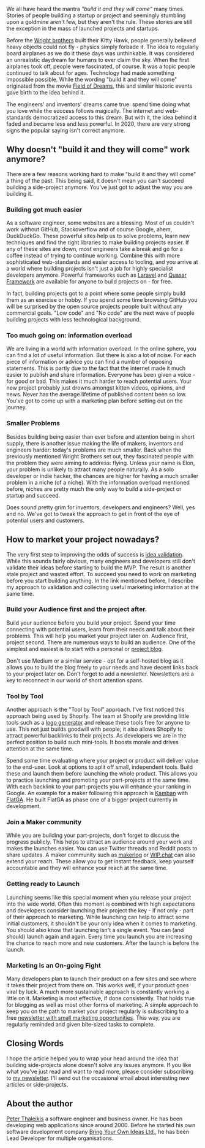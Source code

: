 We all have heard the mantra *"build it and they will come"* many times. Stories of people building a startup or project and seemingly stumbling upon a goldmine aren't few, but they aren't the rule. These stories are still the exception in the mass of launched projects and startups.

Before the [Wright brothers](https://en.wikipedia.org/wiki/Wright_brothers) built their Kitty Hawk, people generally believed heavy objects could not fly - physics simply forbade it. The idea to regularly board airplanes as we do it these days was unthinkable. It was considered an unrealistic daydream for humans to ever claim the sky. When the first airplanes took off, people were fascinated, of course. It was a topic people continued to talk about for ages. Technology had made something impossible possible. While the wording "build it and they will come" originated from the movie [Field of Dreams](https://en.wikipedia.org/wiki/Field_of_Dreams), this and similar historic events gave birth to the idea behind it.

The engineers' and inventors' dreams came true: spend time doing what you love while the success follows magically. The internet and web-standards democratized access to this dream. But with it, the idea behind it faded and became less and less powerful. In 2020, there are very strong signs the popular saying isn't correct anymore.


Why doesn't "build it and they will come" work anymore?
-------------------------------------------------------

There are a few reasons working hard to make "build it and they will come" a thing of the past. This being said, it doesn't mean you can't succeed building a side-project anymore. You've just got to adjust the way you are building it.

### Building got much easier

As a software engineer, some websites are a blessing. Most of us couldn't work without GitHub, Stackoverflow and of course Google, ahem, DuckDuckGo. These powerful sites help us to solve problems, learn new techniques and find the right libraries to make building projects easier. If any of these sites are down, most engineers take a break and go for a coffee instead of trying to continue working. Combine this with more sophisticated web-standards and easier access to tooling, and you arrive at a world where building projects isn't just a job for highly specialist developers anymore. Powerful frameworks such as [Laravel](https://laravel.com/) and [Quasar Framework](https://quasar.dev/) are available for anyone to build projects on - for free.

In fact, building projects got to a point where some people simply build them as an exercise or hobby. If you spend some time browsing GitHub you will be surprised by the open source projects people built without any commercial goals. "Low code" and "No code" are the next wave of people building projects with less technological background.

### Too much going on: information overload

We are living in a world with information overload. In the online sphere, you can find a lot of useful information. But there is also a lot of noise. For each piece of information or advice you can find a number of opposing statements. This is partly due to the fact that the internet made it much easier to publish and share information. Everyone has been given a voice - for good or bad. This makes it much harder to reach potential users. Your new project probably just drowns amongst kitten videos, opinions, and news. Never has the average lifetime of published content been so low. You've got to come up with a marketing plan before setting out on the journey.

### Smaller Problems

Besides building being easier than ever before and attention being in short supply, there is another issue making the life of makers, inventors and engineers harder: today's problems are much smaller. Back when the previously mentioned Wright Brothers set out, they fascinated people with the problem they were aiming to address: flying. Unless your name is Elon, your problem is unlikely to attract many people naturally. As a solo developer or indie hacker, the chances are higher for having a much smaller problem in a niche (of a niche). With the information overload mentioned before, niches are pretty much the only way to build a side-project or startup and succeed.

Does sound pretty grim for inventors, developers and engineers? Well, yes and no. We've got to tweak the approach to get in front of the eye of potential users and customers.


How to market your project nowadays?
------------------------------------

The very first step to improving the odds of success is [idea validation](https://peterthaleikis.com/business-idea-validation/). While this sounds fairly obvious, many engineers and developers still don't validate their ideas before starting to build the MVP. The result is another stale project and wasted effort. To succeed you need to work on marketing before you start building anything. In the link mentioned before, I describe my approach to validation and collecting useful marketing information at the same time.

### Build your Audience first and the project after.

Build your audience before you build your project. Spend your time connecting with potential users, learn from their needs and talk about their problems. This will help you market your project later on. Audience first, project second. There are numerous ways to build an audience. One of the simplest and easiest is to start with a personal or [project blog](https://startupnamecheck.com/blog/how-to-start-a-small-business-blog).

Don't use Medium or a similar service - opt for a self-hosted blog as it allows you to build the blog freely to your needs and have decent links back to your project later on. Don't forget to add a newsletter. Newsletters are a key to reconnect in our world of short attention spans.

### Tool by Tool

Another approach is the "Tool by Tool" approach. I've first noticed this approach being used by Shopify. The team at Shopify are providing little tools such as a [logo generator](https://hatchful.shopify.com/) and release these tools free for anyone to use. This not just builds goodwill with people; it also allows Shopify to attract powerful backlinks to their projects. As developers we are in the perfect position to build such mini-tools. It boosts morale and drives attention at the same time.

Spend some time evaluating where your project or product will deliver value to the end-user. Look at options to split off small, independent tools. Build these and launch them before launching the whole product. This allows you to practice launching and promoting your part-projects at the same time. With each backlink to your part-projects you will enhance your ranking in Google. An example for a maker following this approach is [Kamban](https://kambanthemaker.com/) with [FlatGA](https://flatga.io/). He built FlatGA as phase one of a bigger project currently in development.

### Join a Maker community

While you are building your part-projects, don't forget to discuss the progress publicly. This helps to attract an audience around your work and makes the launches easier. You can use Twitter threads and Reddit posts to share updates. A maker community such as [makerlog](https://getmakerlog.com/) or [WIP.chat](https://wip.chat) can also extend your reach. These allow you to get instant feedback, keep yourself accountable and they will enhance your reach at the same time.

### Getting ready to Launch

Launching seems like this special moment when you release your project into the wide world. Often this moment is combined with high expectations and developers consider launching their project the key - if not only - part of their approach to marketing. While launching can help to attract some initial customers, it shouldn't be your only idea when it comes to marketing. You should also know that launching isn't a single event. You can (and should) launch again and again. Every time you launch you are increasing the chance to reach more and new customers. After the launch is before the launch.

### Marketing Is an On-going Fight

Many developers plan to launch their product on a few sites and see where it takes their project from there on. This works well, if your product goes viral by luck. A much more sustainable approach is constantly working a little on it. Marketing is most effective, if done consistently. That holds true for blogging as well as most other forms of marketing. A simple approach to keep you on the path to market your project regularly is subscribing to a free [newsletter with small marketing opportunities](https://wheretopost.email). This way, you are regularly reminded and given bite-sized tasks to complete.


Closing Words
-------------

I hope the article helped you to wrap your head around the idea that building side-projects alone doesn't solve any issues anymore. If you like what you've just read and want to read more, please consider subscribing to [my newsletter](https://peterthaleikis.com/newsletter). I'll send out the occasional email about interesting new articles or side-projects.


About the author
----------------

[Peter Thaleikis](https://peterthaleikis.com/) a software engineer and business owner. He has been developing web applications since around 2000. Before he started his own software development company [Bring Your Own Ideas Ltd.](https://bringyourownideas.com/), he has been Lead Developer for multiple organisations.